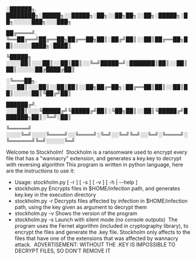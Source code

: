 <p>░██████╗. ████████╗░█████╗░░█████╗░██╗░░██╗██╗░░██╗░█████╗░██╗░░░░░███╗░░░███╗</p>
<p>██╔════╝. ╚══██╔══╝██╔══██╗██╔══██╗██║░██╔╝██║░░██║██╔══██╗██║░░░░░████╗░████║</p>
<p>╚█████╗  ░░░░██║░░░██║░░██║██║░░╚═╝█████═╝░███████║██║░░██║██║░░░░░██╔████╔██║</p>
<p>░╚═══██╗. ░░░██║░░░██║░░██║██║░░██╗██╔═██╗░██╔══██║██║░░██║██║░░░░░██║╚██╔╝██║</p>
<p>██████╔╝. ░░░██║░░░╚█████╔╝╚█████╔╝██║░╚██╗██║░░██║╚█████╔╝███████╗██║░╚═╝░██║</p>
<p>╚═════╝  ░░░░╚═╝░░░░╚════╝░░╚════╝░╚═╝░░╚═╝╚═╝░░╚═╝░╚════╝░╚══════╝╚═╝░░░░░╚═╝</p>

Welcome to Stockholm!
​
Stockholm is a ransomware used to encrypt every file that has a "wannacry" extension, and generates a key.key to decrypt with reversing algorithm
This program is written in python language, here are the instructions to use it:
​
-   Usage: stockholm.py [ -r <key> ] [ -s ] [ -v ] [ -h | --help ]
​
-   stockholm.py            Encrypts files in $HOME/infection path, and generates key.key in the execution directory
​
-   stockholm.py -r <key>   Decrypts files affected by infection in $HOME/infection path, using the key given as argument to decrypt them
​
-   stockholm.py -v         Shows the version of the program
​
-   stockholm.py -s         Launch with silent mode (no console outputs)
​
The program uses the Fernet algorithm (included in cryptography library), to encrypt the files and generate the .key file.
Stockholm only affects to the files that have one of the extensions that was affected by wannacry attack.
​
ADVERTISEMENT: WITHOUT THE .KEY IS IMPOSSIBLE TO DECRYPT FILES, SO DON'T REMOVE IT
